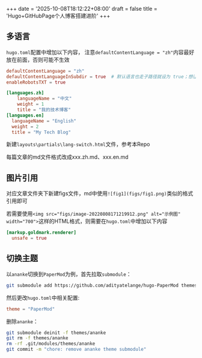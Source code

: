 +++
date = '2025-10-08T18:12:22+08:00'
draft = false
title = 'Hugo+GitHubPage个人博客搭建进阶'
+++

<!--more-->

## 多语言

`hugo.toml`配置中增加以下内容， 注意`defaultContentLanguage = "zh"`内容最好放在前面，否则可能不生效

```toml
defaultContentLanguage = "zh"
defaultContentLanguageInSubdir = true  # 默认语言也走子路径就设为 true；想让中文在根 / 则设为 false
enableRobotsTXT = true

[languages.zh]
    languageName = "中文"
    weight = 1
    title = "我的技术博客"
[languages.en]
  languageName = "English"
  weight = 2
  title = "My Tech Blog"
```

新建`layouts\partials\lang-switch.html`文件，参考本Repo

每篇文章的md文件格式改成xxx.zh.md、xxx.en.md

## 图片引用

对应文章文件夹下新建figs文件，md中使用`![fig1](figs/fig1.png)`类似的格式引用即可

若需要使用`<img src="figs/image-20220808171219912.png" alt="示例图" width="700">`这样的HTML格式，则需要在`hugo.toml`中增加以下内容

```toml
[markup.goldmark.renderer]
  unsafe = true 
```

## 切换主题

以`ananke`切换到`PaperMod`为例，首先拉取`submodule`：

```bash
git submodule add https://github.com/adityatelange/hugo-PaperMod themes/PaperMod
```

然后更改`hugo.toml`中相关配置:

```toml
theme = "PaperMod"
```

删除`ananke`：

```bash
git submodule deinit -f themes/ananke
git rm -f themes/ananke
rm -rf .git/modules/themes/ananke
git commit -m "chore: remove ananke theme submodule"
```